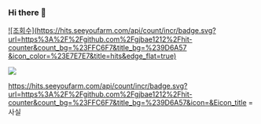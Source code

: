 ### Hi there 👋

[![조회수](https://hits.seeyoufarm.com/api/count/incr/badge.svg?url=https%3A%2F%2Fgithub.com%2Fgjbae1212%2Fhit-counter&count_bg=%23FFC6F7&title_bg=%239D6A57 &icon_color=%23E7E7E7&title=hits&edge_flat=true)](https://hits.seeyoufarm.com)

<a href="https://hits.seeyoufarm.com"><img src="https://hits.seeyoufarm.com/api/count/incr/badge.svg?url=https%3A%2F%2Fgithub .com%2Fgjbae1212%2Fhit-counter&count_bg=%23FFC6F7&title_bg=%239D6A57&icon=&icon_color=%23E7E7E7&title=hits&edge_flat=true"/></a>

https://hits.seeyoufarm.com/api/count/incr/badge.svg?url=https%3A%2F%2Fgithub.com%2Fgjbae1212%2Fhit-counter&count_bg=%23FFC6F7&title_bg=%239D6A57&icon=&Eicon_title = 사실
